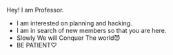Hey! I am Professor.
- I am interested on planning and hacking.
- I am in search of new members so that you are here.
- Slowly We will Conquer The world😈
- BE PATIENT♡

<!---
Professorallaround/Professorallaround is a ✨ special ✨ repository because its `README.md` (this file) appears on your GitHub profile.
You can click the Preview link to take a look at your changes.
--->
